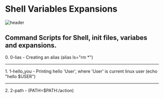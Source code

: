 <h1>Shell Variables Expansions</h1>

![header](https://capsule-render.vercel.app/api?type=rect&color=gradient&height=1)

<h2>Command Scripts for Shell, init files, variabes and expansions.</h2>

<section>
0. 0-lias - Creating an alias (alias ls="rm *")
<hr>
1. 1-hello_you - Printing hello 'User', where 'User' is current linux user (echo "hello $USER")
<hr>
2. 2-path - (PATH=$PATH:/action) 
</section>
